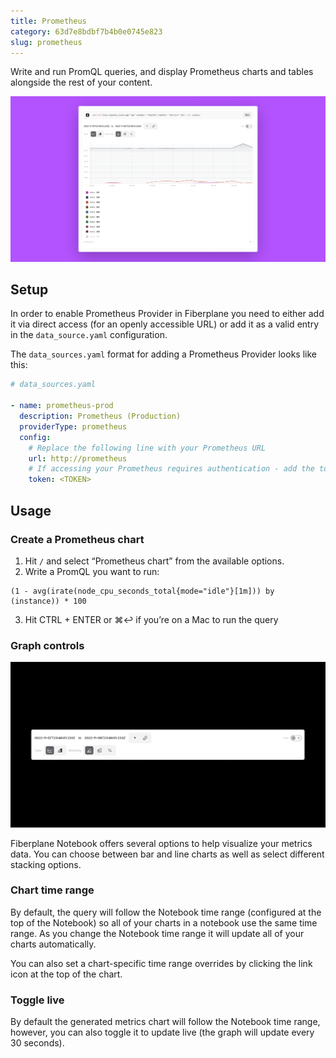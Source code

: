 ```yaml
---
title: Prometheus
category: 63d7e8bdbf7b4b0e0745e823
slug: prometheus
---
```


Write and run PromQL queries, and display Prometheus charts and tables alongside the rest of your content.

![Prometheus](/docs/providers/Prometheus/prometheus.png)

## Setup

In order to enable Prometheus Provider in Fiberplane you need to either add it via direct access (for an openly accessible URL) or add it as a valid entry in the `data_source.yaml` configuration.

The `data_sources.yaml` format for adding a Prometheus Provider looks like this:

```yaml
# data_sources.yaml

- name: prometheus-prod
  description: Prometheus (Production)
  providerType: prometheus
  config:
    # Replace the following line with your Prometheus URL
    url: http://prometheus
    # If accessing your Prometheus requires authentication - add the token below
    token: <TOKEN>
```

## Usage

### Create a Prometheus chart

1. Hit `/` and select “Prometheus chart” from the available options.
2. Write a PromQL you want to run:

```promql
(1 - avg(irate(node_cpu_seconds_total{mode="idle"}[1m])) by (instance)) * 100
```

3. Hit CTRL + ENTER or ⌘↩︎ if you’re on a Mac to run the query

### Graph controls

![Prometheus query](/docs/providers/Prometheus/prometheus-query.png)

Fiberplane Notebook offers several options to help visualize your metrics data. You can choose between bar and line charts as well as select different stacking options.

### Chart time range

By default, the query will follow the Notebook time range (configured at the top of the Notebook) so all of your charts in a notebook use the same time range. As you change the Notebook time range it will update all of your charts automatically.

You can also set a chart-specific time range overrides by clicking the link icon at the top of the chart.

### Toggle live

By default the generated metrics chart will follow the Notebook time range, however, you can also toggle it to update live (the graph will update every 30 seconds).
